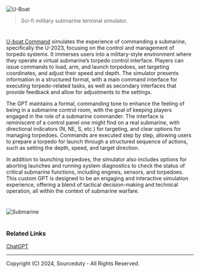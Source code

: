 ![U-Boat](https://github.com/user-attachments/assets/582128b9-72ca-4d0f-97bd-e77b0835595b)

> Sci-fi military submarine terminal simulator.

#

[U-boat Command](https://chatgpt.com/g/g-1U8paCAn4-u-boat-command) simulates the experience of commanding a submarine, specifically the U-2023, focusing on the control and management of torpedo systems. It immerses users into a military-style environment where they operate a virtual submarine’s torpedo control interface. Players can issue commands to load, arm, and launch torpedoes, set targeting coordinates, and adjust their speed and depth. The simulator presents information in a structured format, with a main command interface for executing torpedo-related tasks, as well as secondary interfaces that provide feedback and allow for adjustments to the settings.

The GPT maintains a formal, commanding tone to enhance the feeling of being in a submarine control room, with the goal of keeping players engaged in the role of a submarine commander. The interface is reminiscent of a control panel one might find on a real submarine, with directional indicators (N, NE, S, etc.) for targeting, and clear options for managing torpedoes. Commands are executed step by step, allowing users to prepare a torpedo for launch through a structured sequence of actions, such as setting the depth, speed, and target direction.

In addition to launching torpedoes, the simulator also includes options for aborting launches and running system diagnostics to check the status of critical submarine functions, including engines, sensors, and torpedoes. This custom GPT is designed to be an engaging and interactive simulation experience, offering a blend of tactical decision-making and technical operation, all within the context of submarine warfare.

#

![Submarine](https://github.com/user-attachments/assets/be6da77f-fe51-4307-ada5-cbdb153da9d6)

#
### Related Links

[ChatGPT](https://github.com/sourceduty/ChatGPT)

***
Copyright (C) 2024, Sourceduty - All Rights Reserved.

